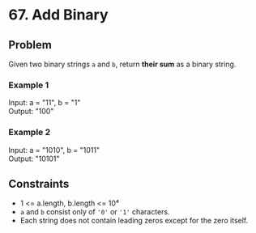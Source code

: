 # 67. Add Binary

## Problem

Given two binary strings `a` and `b`, return **their sum** as a binary string.

### Example 1

Input: a = "11", b = "1"  
Output: "100"

### Example 2

Input: a = "1010", b = "1011"  
Output: "10101"

## Constraints

- 1 <= a.length, b.length <= 10⁴  
- `a` and `b` consist only of `'0'` or `'1'` characters.  
- Each string does not contain leading zeros except for the zero itself.
